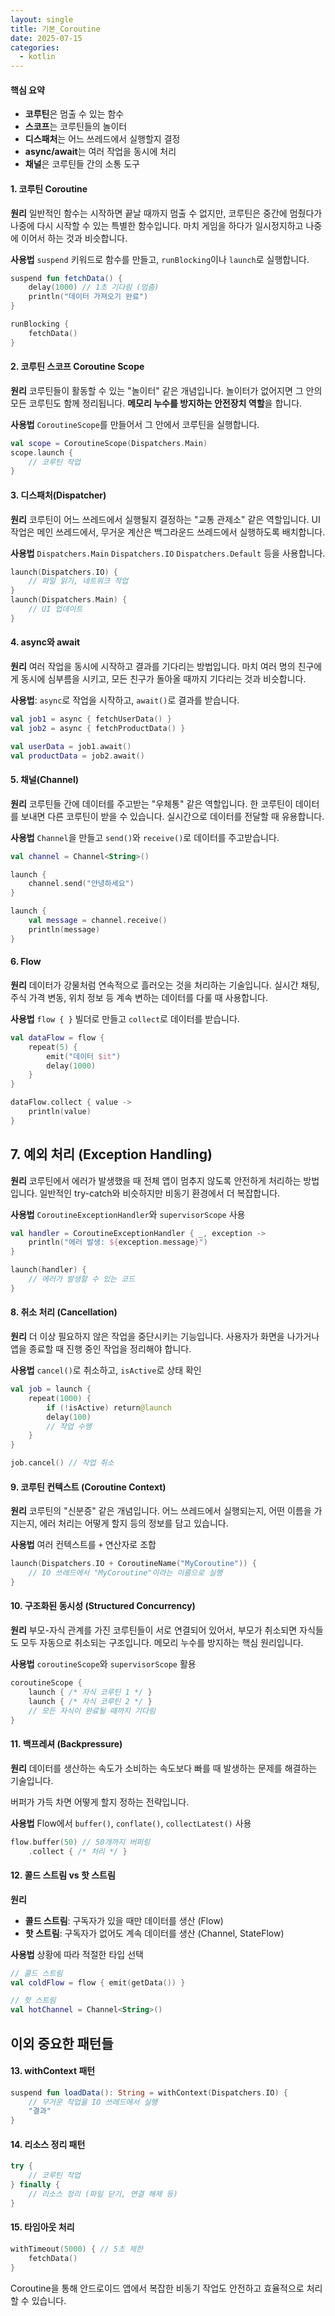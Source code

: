 ```yaml
---
layout: single
title: 기본_Coroutine
date: 2025-07-15
categories:
  - kotlin
---
```

#### 핵심 요약
- **코루틴**은 멈출 수 있는 함수
- **스코프**는 코루틴들의 놀이터
- **디스패처**는 어느 쓰레드에서 실행할지 결정
- **async/await**는 여러 작업을 동시에 처리
- **채널**은 코루틴들 간의 소통 도구


#### **1. 코루틴 Coroutine**

**원리**
일반적인 함수는 시작하면 끝날 때까지 멈출 수 없지만, 
코루틴은 중간에 멈췄다가 나중에 다시 시작할 수 있는 특별한 함수입니다. 
마치 게임을 하다가 일시정지하고 나중에 이어서 하는 것과 비슷합니다.

**사용법**
`suspend` 키워드로 함수를 만들고, 
`runBlocking`이나 
`launch`로 실행합니다.


```kotlin
suspend fun fetchData() {
    delay(1000) // 1초 기다림 (멈춤)
    println("데이터 가져오기 완료")
}

runBlocking {
    fetchData()
}
```


#### **2. 코루틴 스코프 Coroutine Scope**

**원리**
코루틴들이 활동할 수 있는 "놀이터" 같은 개념입니다. 
놀이터가 없어지면 그 안의 모든 코루틴도 함께 정리됩니다. 
**메모리 누수를 방지하는 안전장치 역할**을 합니다.

**사용법**
`CoroutineScope`를 만들어서 
그 안에서 코루틴을 실행합니다.

```kotlin
val scope = CoroutineScope(Dispatchers.Main)
scope.launch {
    // 코루틴 작업
}
```

#### **3. 디스패처(Dispatcher)**

**원리**
코루틴이 어느 쓰레드에서 실행될지 결정하는 "교통 관제소" 같은 역할입니다.
UI 작업은 메인 쓰레드에서, 
무거운 계산은 백그라운드 쓰레드에서 실행하도록 배치합니다.

**사용법**
`Dispatchers.Main`
`Dispatchers.IO`
`Dispatchers.Default`  등을 사용합니다.

```kotlin
launch(Dispatchers.IO) {
    // 파일 읽기, 네트워크 작업
}
launch(Dispatchers.Main) {
    // UI 업데이트
}
```

#### **4. async와 await**

**원리**
여러 작업을 동시에 시작하고 결과를 기다리는 방법입니다. 
마치 여러 명의 친구에게 동시에 심부름을 시키고, 
모든 친구가 돌아올 때까지 기다리는 것과 비슷합니다.

**사용법**: `async`로 작업을 시작하고, `await()`로 결과를 받습니다.

```kotlin
val job1 = async { fetchUserData() }
val job2 = async { fetchProductData() }

val userData = job1.await()
val productData = job2.await()
```

#### **5. 채널(Channel)**

**원리**
코루틴들 간에 데이터를 주고받는 "우체통" 같은 역할입니다. 
한 코루틴이 데이터를 보내면 다른 코루틴이 받을 수 있습니다. 
실시간으로 데이터를 전달할 때 유용합니다.

**사용법**
`Channel`을 만들고 
`send()`와 `receive()`로 데이터를 주고받습니다.

```kotlin
val channel = Channel<String>()

launch {
    channel.send("안녕하세요")
}

launch {
    val message = channel.receive()
    println(message)
}
```



#### **6. Flow**

**원리**
데이터가 강물처럼 연속적으로 흘러오는 것을 처리하는 기술입니다. 
실시간 채팅, 주식 가격 변동, 위치 정보 등 계속 변하는 데이터를 다룰 때 사용합니다.

**사용법**
`flow { }` 빌더로 만들고 `collect`로 데이터를 받습니다.

```kotlin
val dataFlow = flow {
    repeat(5) {
        emit("데이터 $it")
        delay(1000)
    }
}

dataFlow.collect { value ->
    println(value)
}
```

## **7. 예외 처리 (Exception Handling)**

**원리**
코루틴에서 에러가 발생했을 때 
전체 앱이 멈추지 않도록 
안전하게 처리하는 방법입니다. 
일반적인 try-catch와 비슷하지만 비동기 환경에서 더 복잡합니다.

**사용법**
`CoroutineExceptionHandler`와 `supervisorScope` 사용

```kotlin
val handler = CoroutineExceptionHandler { _, exception ->
    println("에러 발생: ${exception.message}")
}

launch(handler) {
    // 에러가 발생할 수 있는 코드
}
```

#### **8. 취소 처리 (Cancellation)**

**원리**
더 이상 필요하지 않은 작업을 중단시키는 기능입니다. 
사용자가 화면을 나가거나 앱을 종료할 때 진행 중인 작업을 정리해야 합니다.

**사용법**
`cancel()`로 취소하고, `isActive`로 상태 확인

```kotlin
val job = launch {
    repeat(1000) {
        if (!isActive) return@launch
        delay(100)
        // 작업 수행
    }
}

job.cancel() // 작업 취소
```

#### **9. 코루틴 컨텍스트 (Coroutine Context)**

**원리**
코루틴의 "신분증" 같은 개념입니다. 
어느 쓰레드에서 실행되는지, 
어떤 이름을 가지는지, 
에러 처리는 어떻게 할지 등의 정보를 담고 있습니다.

**사용법**
여러 컨텍스트를 `+` 연산자로 조합

```kotlin
launch(Dispatchers.IO + CoroutineName("MyCoroutine")) {
    // IO 쓰레드에서 "MyCoroutine"이라는 이름으로 실행
}
```

#### **10. 구조화된 동시성 (Structured Concurrency)**

**원리**
부모-자식 관계를 가진 코루틴들이 서로 연결되어 있어서,
부모가 취소되면 자식들도 모두 자동으로 취소되는 구조입니다. 
메모리 누수를 방지하는 핵심 원리입니다.

**사용법**
`coroutineScope`와 `supervisorScope` 활용

```kotlin
coroutineScope {
    launch { /* 자식 코루틴 1 */ }
    launch { /* 자식 코루틴 2 */ }
    // 모든 자식이 완료될 때까지 기다림
}
```

#### **11. 백프레셔 (Backpressure)**

**원리**
데이터를 생산하는 속도가 
소비하는 속도보다 빠를 때 
발생하는 문제를 해결하는 기술입니다. 

버퍼가 가득 차면 어떻게 할지 정하는 전략입니다.

**사용법**
Flow에서 `buffer()`, `conflate()`, `collectLatest()` 사용

```kotlin
flow.buffer(50) // 50개까지 버퍼링
    .collect { /* 처리 */ }
```

#### **12. 콜드 스트림 vs 핫 스트림**

**원리**
- **콜드 스트림**: 구독자가 있을 때만 데이터를 생산 (Flow)
- **핫 스트림**: 구독자가 없어도 계속 데이터를 생산 (Channel, StateFlow)

**사용법**
상황에 따라 적절한 타입 선택

```kotlin
// 콜드 스트림
val coldFlow = flow { emit(getData()) }

// 핫 스트림  
val hotChannel = Channel<String>()
```

## **이외 중요한 패턴들**

#### **13. withContext 패턴**
```kotlin
suspend fun loadData(): String = withContext(Dispatchers.IO) {
    // 무거운 작업을 IO 쓰레드에서 실행
    "결과"
}
```

#### **14. 리소스 정리 패턴**
```kotlin
try {
    // 코루틴 작업
} finally {
    // 리소스 정리 (파일 닫기, 연결 해제 등)
}
```

#### **15. 타임아웃 처리**
```kotlin
withTimeout(5000) { // 5초 제한
    fetchData()
}
```

Coroutine을 통해
안드로이드 앱에서 복잡한 비동기 작업도 안전하고 효율적으로 처리할 수 있습니다.